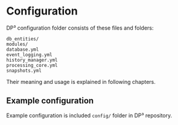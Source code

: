 # Configuration

DP³ configuration folder consists of these files and folders:

```
db_entities/
modules/
database.yml
event_logging.yml
history_manager.yml
processing_core.yml
snapshots.yml
```

Their meaning and usage is explained in following chapters.

## Example configuration

Example configuration is included `config/` folder in DP³ repository.
